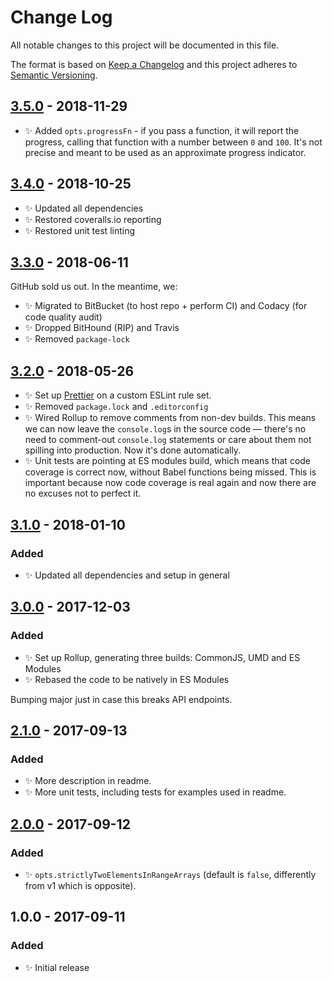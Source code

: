 # Change Log

All notable changes to this project will be documented in this file.

The format is based on [Keep a Changelog](http://keepachangelog.com/)
and this project adheres to [Semantic Versioning](http://semver.org/).

## [3.5.0] - 2018-11-29

- ✨ Added `opts.progressFn` - if you pass a function, it will report the progress, calling that function with a number between `0` and `100`. It's not precise and meant to be used as an approximate progress indicator.

## [3.4.0] - 2018-10-25

- ✨ Updated all dependencies
- ✨ Restored coveralls.io reporting
- ✨ Restored unit test linting

## [3.3.0] - 2018-06-11

GitHub sold us out. In the meantime, we:

- ✨ Migrated to BitBucket (to host repo + perform CI) and Codacy (for code quality audit)
- ✨ Dropped BitHound (RIP) and Travis
- ✨ Removed `package-lock`

## [3.2.0] - 2018-05-26

- ✨ Set up [Prettier](https://prettier.io) on a custom ESLint rule set.
- ✨ Removed `package.lock` and `.editorconfig`
- ✨ Wired Rollup to remove comments from non-dev builds. This means we can now leave the `console.log`s in the source code — there's no need to comment-out `console.log` statements or care about them not spilling into production. Now it's done automatically.
- ✨ Unit tests are pointing at ES modules build, which means that code coverage is correct now, without Babel functions being missed. This is important because now code coverage is real again and now there are no excuses not to perfect it.

## [3.1.0] - 2018-01-10

### Added

- ✨ Updated all dependencies and setup in general

## [3.0.0] - 2017-12-03

### Added

- ✨ Set up Rollup, generating three builds: CommonJS, UMD and ES Modules
- ✨ Rebased the code to be natively in ES Modules

Bumping major just in case this breaks API endpoints.

## [2.1.0] - 2017-09-13

### Added

- ✨ More description in readme.
- ✨ More unit tests, including tests for examples used in readme.

## [2.0.0] - 2017-09-12

### Added

- ✨ `opts.strictlyTwoElementsInRangeArrays` (default is `false`, differently from v1 which is opposite).

## 1.0.0 - 2017-09-11

### Added

- ✨ Initial release

[2.0.0]: https://bitbucket.org/codsen/ranges-sort/branches/compare/v2.0.0%0Dv1.0.2#diff
[2.1.0]: https://bitbucket.org/codsen/ranges-sort/branches/compare/v2.1.0%0Dv2.0.0#diff
[3.0.0]: https://bitbucket.org/codsen/ranges-sort/branches/compare/v3.0.0%0Dv2.1.0#diff
[3.1.0]: https://bitbucket.org/codsen/ranges-sort/branches/compare/v3.1.0%0Dv3.0.2#diff
[3.2.0]: https://bitbucket.org/codsen/ranges-sort/branches/compare/v3.2.0%0Dv3.1.2#diff
[3.3.0]: https://bitbucket.org/codsen/ranges-sort/branches/compare/v3.3.0%0Dv3.2.0#diff
[3.4.0]: https://bitbucket.org/codsen/ranges-sort/branches/compare/v3.4.0%0Dv3.3.2#diff
[3.5.0]: https://bitbucket.org/codsen/ranges-sort/branches/compare/v3.5.0%0Dv3.4.0#diff
